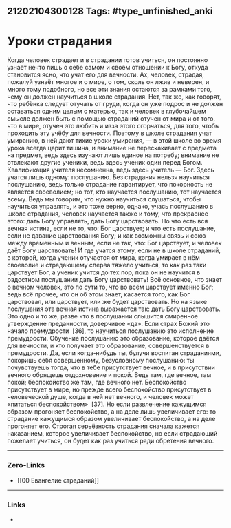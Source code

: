 21202104300128
Tags: #type_unfinished_anki
---
# Уроки страдания

Когда человек страдает и в страдании готов учиться, он постоянно узнаёт нечто лишь о себе самом и своём отношении к Богу, откуда становится ясно, что учат его для вечности. Ах, человек, страдая, пожалуй узнаёт многое и о мире, о том, сколь он лжив и неверен, и много тому подобного, но все эти знания остаются за рамками того, чему он должен научиться в школе страдания. Нет, так же, как говорят, что ребёнка следует отучать от груди, когда он уже подрос и не должен оставаться одним целым с матерью, так и человек в глубочайшем смысле должен быть с помощью страданий отучен от мира и от того, что в мире, отучен это любить и изза этого огорчаться, для того, чтобы проходить эту учёбу для вечности. Поэтому в школе страдания учат умиранию, в ней дают тихие уроки умирания, — в этой школе во время урока всегда царит тишина, и внимание не перескакивает с предмета на предмет, ведь здесь изучают лишь единое на потребу; внимание не отвлекают другие ученики, ведь здесь ученик один перед Богом. Квалификация учителя несомненна, ведь здесь учитель — Бог. Здесь учатся лишь одному: послушанию. Без страдания нельзя научиться послушанию, ведь только страдание гарантирует, что покорность не является своеволием; но тот, кто научается послушанию, тот научается всему. Ведь мы говорим, что нужно научиться слушаться, чтобы научиться управлять, и это тоже верно, однако, учась послушанию в школе страдания, человек научается также и тому, что прекраснее этого: дать Богу управлять, дать Богу царствовать. Но что есть вся вечная истина, если не то, что: Бог царствует; и что есть послушание, если не давание царствования Богу; и как возможны связь и союз между временным и вечным, если не так, что: Бог царствует, и человек даёт Богу царствовать! И где учатся этому, если не в школе страданий, в которой, когда ученик отучается от мира, когда умирает в нём своеволие и страдающему сперва тяжело учиться, то как раз таки царствует Бог, а ученик учится до тех пор, пока он не научится в радостном послушании дать Богу царствовать! Всё основное, что знает о вечном человек, это по сути то, что во всём царствует именно Бог; ведь всё прочее, что он об этом знает, касается того, как Бог царствовал, или царствует, или же будет царствовать. Но на языке послушания эта вечная истина выражается так: дать Богу царствовать. Это одно и то же, разве что в послушании слышится смиренное утверждение преданности, доверчивое «да». Если страх Божий это начало премудрости  [36], то научиться послушанию это исполнение премудрости. Обучение послушанию это образование, которое даётся для вечности, и кто получает это образование, совершенствуется в премудрости. Да, если когда‑нибудь ты, булучи воспитан страданиями, покоришь себя совершенному, безусловному послушанию: ты почувствуешь тогда, что в тебе присутствует вечное, и в присутствии вечного обрящешь отдохновение и покой. Ведь там, где вечное, там покой; беспокойство же там, где вечного нет. Беспокойство присутствует в мире, но прежде всего беспокойство присутствует в человеческой душе, когда в ней нет вечного, и человек может «питаться беспокойством»  [37]. Но если развлечение кажущимся образом прогоняет беспокойство, а на деле лишь увеличивает его: то страдание кажущимся образом увеличивает беспокойство, а на деле прогоняет его. Строгая серьёзность страдания сначала кажется наказанием, которое увеличивает беспокойство, но если страдающий пожелает учиться, он будет как раз учиться ради обретения вечного.

---
### Zero-Links
- [[00 Евангелие страданий]]
---
### Links
-